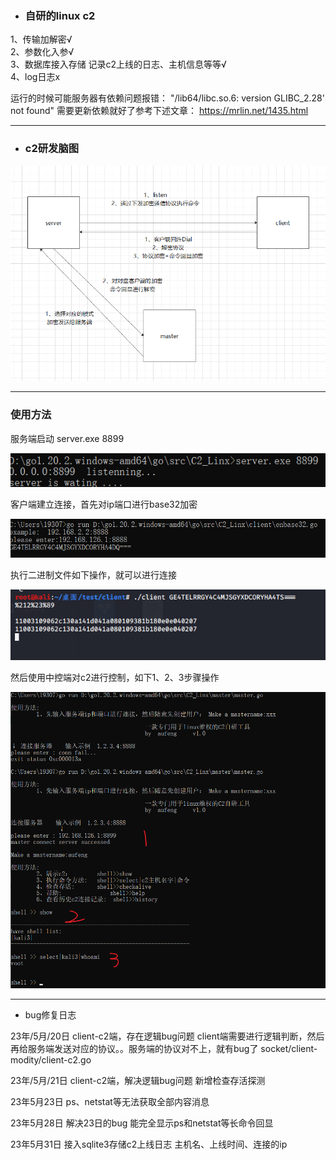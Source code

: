- ### 自研的linux c2
1、传输加解密√<br> 
2、参数化入参√<br>
3、数据库接入存储 记录c2上线的日志、主机信息等等√<br>
4、log日志x

运行的时候可能服务器有依赖问题报错： "/lib64/libc.so.6: version GLIBC_2.28' not found"
 需要更新依赖就好了参考下述文章：   https://mrlin.net/1435.html

----------------

- ### c2研发脑图

![c2研发脑图](/png/1.png)

---------------------------------------


### 使用方法
服务端启动
server.exe 8899

![](/png/2.png)

客户端建立连接，首先对ip端口进行base32加密

![](/png/3.png)


执行二进制文件如下操作，就可以进行连接

![](/png/4.png)


然后使用中控端对c2进行控制，如下1、2、3步骤操作

![](/png/5.png)




---------------------------------------


- bug修复日志

23年/5月/20日 client-c2端，存在逻辑bug问题
client端需要进行逻辑判断，然后再给服务端发送对应的协议。。服务端的协议对不上，就有bug了
socket/client-modity/client-c2.go

23年/5月/21日 client-c2端，解决逻辑bug问题 新增检查存活探测

23年5月23日  ps、netstat等无法获取全部内容消息

23年5月28日 解决23日的bug
能完全显示ps和netstat等长命令回显


23年5月31日 接入sqlite3存储c2上线日志
主机名、上线时间、连接的ip
